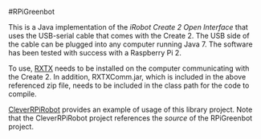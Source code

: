 #RPiGreenbot

This is a Java implementation of the _iRobot Create 2 Open Interface_ that uses the USB-serial cable that comes with the Create 2. The USB side of the cable can be plugged into any computer running Java 7. The software has been tested with success with a Raspberry Pi 2. 

To use, [RXTX](http://rxtx.qbang.org/pub/rxtx/rxtx-2.1-7-bins-r2.zip) needs to be installed on the computer communicating with the Create 2. In addition, RXTXComm.jar, which is included in the above referenced zip file, needs to be included in the class path for the code to compile. 

[CleverRPiRobot](https://github.com/ecolban/CleverRPiRobot) provides an example of usage of this library project. Note that the CleverRPiRobot project references the _source_ of the RPiGreenbot project. 